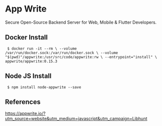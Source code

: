 App Write
=====

Secure Open-Source Backend Server for Web, Mobile & Flutter Developers.

Docker Install
--------------

     $ docker run -it --rm \ --volume /var/run/docker.sock:/var/run/docker.sock \ --volume "$(pwd)"/appwrite:/usr/src/code/appwrite:rw \ --entrypoint="install" \ appwrite/appwrite:0.15.3

Node JS Install
----------------

     $ npm install node-appwrite --save


References
----------

https://appwrite.io/?utm_source=website&utm_medium=javascript&utm_campaign=Libhunt